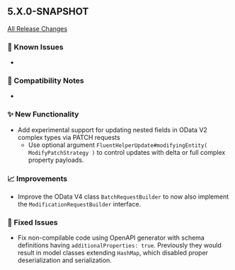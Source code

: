 ## 5.X.0-SNAPSHOT

[All Release Changes](https://github.com/SAP/cloud-sdk-java/releases)

### 🚧 Known Issues

- 

### 🔧 Compatibility Notes

- 

### ✨ New Functionality

- Add experimental support for updating nested fields in OData V2 complex types via PATCH requests
  - Use optional argument `FluentHelperUpdate#modifyingEntity( ModifyPatchStrategy )` to control updates with delta or full complex property payloads.

### 📈 Improvements

- Improve the OData V4 class `BatchRequestBuilder` to now also implement the `ModificationRequestBuilder` interface. 

### 🐛 Fixed Issues

- Fix non-compilable code using OpenAPI generator with schema definitions having `additionalProperties: true`.
  Previously they would result in model classes extending `HashMap`, which disabled proper deserialization and serialization.
